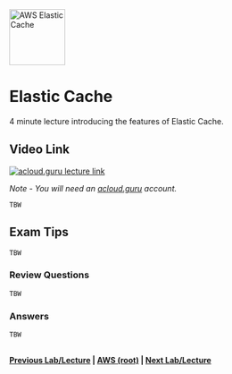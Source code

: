 <img src="https://i.imgur.com/5F1xBGa.png" height="100" title="AWS Elastic Cache" />  

Elastic Cache
======

4 minute lecture introducing the features of Elastic Cache.


## Video Link

[![acloud.guru lecture link](https://i.imgur.com/dsRv9yZ.png)](https://acloud.guru/course/aws-certified-solutions-architect-associate/learn/databases/elasticache/watch)

*Note - You will need an [acloud.guru](acloud.guru) account.*


    TBW

 
## Exam Tips

    TBW
    
### Review Questions

    TBW

### Answers

    TBW
    
  
## 

**[Previous Lab/Lecture](databases-redshift.md) | [AWS (root)](../readme.adoc) | [Next Lab/Lecture](databases-elastic-cache.md)**










